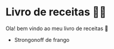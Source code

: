 # Livro de receitas :man_cook: 



Ola! bem vindo ao meu livro de receitas :wave:



- Strongonoff de frango 

